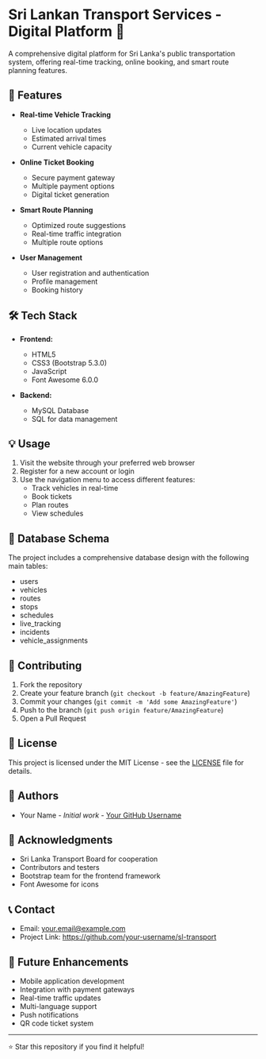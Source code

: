 # Sri Lankan Transport Services - Digital Platform 🚌

A comprehensive digital platform for Sri Lanka's public transportation system, offering real-time tracking, online booking, and smart route planning features.

## 🌟 Features

- **Real-time Vehicle Tracking**
  - Live location updates
  - Estimated arrival times
  - Current vehicle capacity

- **Online Ticket Booking**
  - Secure payment gateway
  - Multiple payment options
  - Digital ticket generation

- **Smart Route Planning**
  - Optimized route suggestions
  - Real-time traffic integration
  - Multiple route options

- **User Management**
  - User registration and authentication
  - Profile management
  - Booking history

## 🛠️ Tech Stack

- **Frontend:**
  - HTML5
  - CSS3 (Bootstrap 5.3.0)
  - JavaScript
  - Font Awesome 6.0.0

- **Backend:**
  - MySQL Database
  - SQL for data management



## 💡 Usage

1. Visit the website through your preferred web browser
2. Register for a new account or login
3. Use the navigation menu to access different features:
   - Track vehicles in real-time
   - Book tickets
   - Plan routes
   - View schedules

## 🔐 Database Schema

The project includes a comprehensive database design with the following main tables:

- users
- vehicles
- routes
- stops
- schedules
- live_tracking
- incidents
- vehicle_assignments

## 🤝 Contributing

1. Fork the repository
2. Create your feature branch (`git checkout -b feature/AmazingFeature`)
3. Commit your changes (`git commit -m 'Add some AmazingFeature'`)
4. Push to the branch (`git push origin feature/AmazingFeature`)
5. Open a Pull Request

## 📄 License

This project is licensed under the MIT License - see the [LICENSE](LICENSE) file for details.

## 👥 Authors

- Your Name - *Initial work* - [Your GitHub Username](https://github.com/your-username)

## 🙏 Acknowledgments

- Sri Lanka Transport Board for cooperation
- Contributors and testers
- Bootstrap team for the frontend framework
- Font Awesome for icons

## 📞 Contact

- Email: your.email@example.com
- Project Link: https://github.com/your-username/sl-transport

## 🔮 Future Enhancements

- Mobile application development
- Integration with payment gateways
- Real-time traffic updates
- Multi-language support
- Push notifications
- QR code ticket system

---
⭐️ Star this repository if you find it helpful!
 
